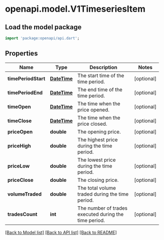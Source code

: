 # openapi.model.V1TimeseriesItem

## Load the model package
```dart
import 'package:openapi/api.dart';
```

## Properties
Name | Type | Description | Notes
------------ | ------------- | ------------- | -------------
**timePeriodStart** | [**DateTime**](DateTime.md) | The start time of the time period. | [optional] 
**timePeriodEnd** | [**DateTime**](DateTime.md) | The end time of the time period. | [optional] 
**timeOpen** | [**DateTime**](DateTime.md) | The time when the price opened. | [optional] 
**timeClose** | [**DateTime**](DateTime.md) | The time when the price closed. | [optional] 
**priceOpen** | **double** | The opening price. | [optional] 
**priceHigh** | **double** | The highest price during the time period. | [optional] 
**priceLow** | **double** | The lowest price during the time period. | [optional] 
**priceClose** | **double** | The closing price. | [optional] 
**volumeTraded** | **double** | The total volume traded during the time period. | [optional] 
**tradesCount** | **int** | The number of trades executed during the time period. | [optional] 

[[Back to Model list]](../README.md#documentation-for-models) [[Back to API list]](../README.md#documentation-for-api-endpoints) [[Back to README]](../README.md)


